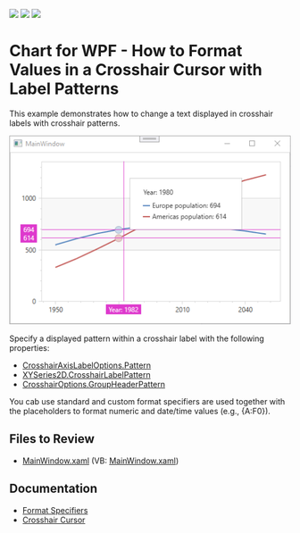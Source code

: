 <!-- default badges list -->
![](https://img.shields.io/endpoint?url=https://codecentral.devexpress.com/api/v1/VersionRange/128569937/22.2.2%2B)
[![](https://img.shields.io/badge/Open_in_DevExpress_Support_Center-FF7200?style=flat-square&logo=DevExpress&logoColor=white)](https://supportcenter.devexpress.com/ticket/details/E4478)
[![](https://img.shields.io/badge/📖_How_to_use_DevExpress_Examples-e9f6fc?style=flat-square)](https://docs.devexpress.com/GeneralInformation/403183)
<!-- default badges end -->

# Chart for WPF -  How to Format Values in a Crosshair Cursor with Label Patterns

This example demonstrates how to change a text displayed in crosshair labels with crosshair patterns. 

![Chart](./images/Chart.png)

Specify a displayed pattern within a crosshair label with the following properties:

* [CrosshairAxisLabelOptions.Pattern](https://docs.devexpress.com/WPF/DevExpress.Xpf.Charts.CrosshairAxisLabelOptions.Pattern)
* [XYSeries2D.CrosshairLabelPattern](https://docs.devexpress.com/WPF/DevExpress.Xpf.Charts.XYSeries2D.CrosshairLabelPattern)
* [CrosshairOptions.GroupHeaderPattern](https://docs.devexpress.com/WPF/DevExpress.Xpf.Charts.CrosshairOptions.GroupHeaderPattern)

You cab use standard and custom format specifiers are used together with the placeholders to format numeric and date/time values (e.g., {A:F0}). 

## Files to Review

* [MainWindow.xaml](./CS/UsingCrosshairLabelPattern/MainWindow.xaml) (VB: [MainWindow.xaml](./VB/UsingCrosshairLabelPattern/MainWindow.xaml))

## Documentation

* [Format Specifiers](http://documentation.devexpress.com/#WindowsForms/CustomDocument2141)
* [Crosshair Cursor](http://documentation.devexpress.com/#WPF/CustomDocument11974)


